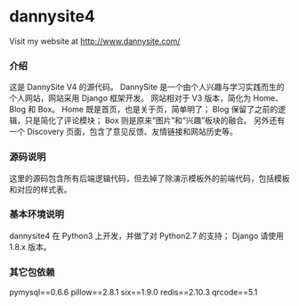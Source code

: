 dannysite4
=========

Visit my website at http://www.dannysite.com/


### 介绍

这是 DannySite V4 的源代码。
DannySite 是一个由个人兴趣与学习实践而生的个人网站，网站采用 Django 框架开发。
网站相对于 V3 版本，简化为 Home、Blog 和 Box。
Home 既是首页，也是关于页，简单明了；
Blog 保留了之前的逻辑，只是简化了评论模块；
Box 则是原来“图片”和“兴趣”板块的融合。
另外还有一个 Discovery 页面，包含了意见反馈、友情链接和网站历史等。

### 源码说明

这里的源码包含所有后端逻辑代码，但去掉了除演示模板外的前端代码，包括模板和对应的样式表。

### 基本环境说明

dannysite4 在 Python3 上开发，并做了对 Python2.7 的支持；
Django 请使用 1.8.x 版本。

### 其它包依赖

pymysql==0.6.6
pillow==2.8.1
six==1.9.0
redis==2.10.3
qrcode==5.1
